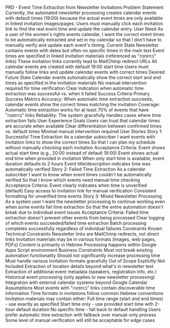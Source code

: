 PRD - Event Time Extraction from Newsletter Invitations
Problem Statement
Currently, the automated newsletter processing creates calendar events with default times (19:00) because the actual event times are only available in linked invitation images/pages. Users must manually click each invitation link to find the real event time and update the calendar entry.
User Need
As a user of the women's rights events calendar, I want the correct event times to be automatically extracted and set in my calendar so that I don't have to manually verify and update each event's timing.
Current State
Newsletter contains events with dates but often no specific times in the main text
Event times are specified in linked invitation materials (referenced as "בהזמנה" links)
These invitation links currently lead to MailChimp redirect URLs
All calendar events are created with default 19:00 start time
Users must manually follow links and update calendar events with correct times
Desired Future State
Calendar events automatically show the correct start and end times as specified in the invitation materials
No manual intervention required for time verification
Clear indication when automatic time extraction was successful vs. when it failed
Success Criteria
Primary Success Metrics
Accuracy: When automatic time extraction succeeds, calendar events show the correct times matching the invitation
Coverage: Automatic time extraction works for at least 70% of events that have "בהזמנה" links
Reliability: The system gracefully handles cases where time extraction fails
User Experience Goals
Users can trust that calendar times are accurate when available
Clear differentiation between confirmed times vs. default times
Minimal manual intervention required
User Stories
Story 1: Successful Time Extraction
As a calendar subscriber
 I want events with invitation links to show the correct times
 So that I can plan my schedule without manually checking each invitation
Acceptance Criteria:
Event shows actual start time (e.g., 20:00 instead of default 19:00)
Event shows actual end time when provided in invitation
When only start time is available, event duration defaults to 2 hours
Event title/description indicates time was automatically verified
Story 2: Failed Time Extraction
As a calendar subscriber
 I want to know when event times couldn't be automatically verified
 So that I know which events need manual time checking
Acceptance Criteria:
Event clearly indicates when time is unverified (default)
Easy access to invitation link for manual verification
Consistent formatting for unverified time events
Story 3: Mixed Newsletter Processing
As a system user
 I want the newsletter processing to continue working even when some events fail time extraction
 So that the entire automation doesn't break due to individual event issues
Acceptance Criteria:
Failed time extraction doesn't prevent other events from being processed
Clear logging of which events succeeded/failed time extraction
Batch processing completes successfully regardless of individual failures
Constraints
Known Technical Constraints
Newsletter links are MailChimp redirects, not direct links
Invitation materials may be in various formats (images, web pages, PDFs)
Content is primarily in Hebrew
Processing happens within Google Apps Script environment
Business Constraints
Must not break existing automation functionality
Should not significantly increase processing time
Must handle various invitation formats gracefully
Out of Scope
Explicitly Not Included
Extraction of location details beyond what's in newsletter text
Extraction of additional event metadata (speakers, registration info, etc.)
Historical event processing (only applies to new newsletter processing)
Integration with external calendar systems beyond Google Calendar
Assumptions
Most events with "בהזמנה" links contain discoverable time information
Time formats in invitations follow common Hebrew conventions
Invitation materials may contain either:
Full time range (start and end times) - use exactly as specified
Start time only - use provided start time with 2-hour default duration
No specific time - fall back to default handling
Users prefer automatic time extraction with fallback over manual-only process
Some level of manual verification will still be acceptable for edge cases
